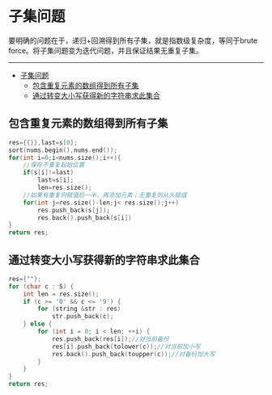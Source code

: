 <a id="markdown-子集问题" name="子集问题"></a>
# 子集问题
要明确的问题在于，递归+回溯得到所有子集，就是指数级复杂度，等同于brute force。将子集问题变为迭代问题，并且保证结果无重复子集。

---

<!-- TOC -->

- [子集问题](#子集问题)
  - [包含重复元素的数组得到所有子集](#包含重复元素的数组得到所有子集)
  - [通过转变大小写获得新的字符串求此集合](#通过转变大小写获得新的字符串求此集合)

<!-- /TOC -->

<a id="markdown-包含重复元素的数组得到所有子集" name="包含重复元素的数组得到所有子集"></a>
## 包含重复元素的数组得到所有子集
```cpp
res={{}},last=s[0];
sort(nums.begin(),nums.end());
for(int i=0;i<nums.size();i++){
    //保存不重复起始位置
    if(s[i]!=last)
        last=s[i];
        len=res.size();
    //如果有重复则赋值后一半，再添加元素；无重复则从头赋值
    for(int j=res.size()-len;j< res.size();j++) 
        res.push_back(s[j]);
        res.back().push_back(s[i])
}
return res;
```

<a id="markdown-通过转变大小写获得新的字符串求此集合" name="通过转变大小写获得新的字符串求此集合"></a>
## 通过转变大小写获得新的字符串求此集合
```cpp
res={""};
for (char c : S) {
    int len = res.size();
    if (c >= '0' && c <= '9') {
        for (string &str : res) 
            str.push_back(c);
    } else {
        for (int i = 0; i < len; ++i) {
            res.push_back(res[i]);//对当前备份
            res[i].push_back(tolower(c));//对当前加小写
            res.back().push_back(toupper(c));//对备份加大写
        }
    }
}
return res;
```